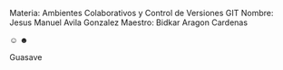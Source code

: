 Materia: Ambientes Colaborativos y Control de Versiones GIT
Nombre: Jesus Manuel Avila Gonzalez
Maestro: Bidkar Aragon Cardenas

☺
☻

Guasave